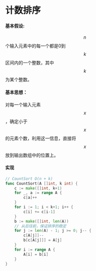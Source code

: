 # 计数排序

#### 基本假设:

$$n$$个输入元素中的每一个都是0到$$k$$区间内的一个整数，其中$$k$$为某个整数。

#### 基本思想：

对每一个输入元素$$x$$，确定小于$$x$$的元素个数，利用这一信息，直接将$$x$$放到输出数组中的位置上。

#### 实现

```go
// CountSort O(n + k)
func CountSort(A []int, k int) {
	c := make([]int, k+1)
	for _, a := range A {
		c[a]++
	}
	for i := 1; i < k+1; i++ {
		c[i] += c[i-1]
	}
	b := make([]int, len(A))
    // 从后往前，保证排序的稳定
	for j := len(A) - 1; j >= 0; j-- {
		c[A[j]]--
		b[c[A[j]]] = A[j]
	}
	for i := range A {
		A[i] = b[i]
	}
}
```


